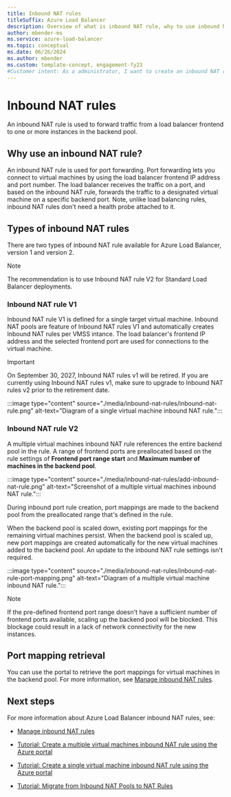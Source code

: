 ```yaml
---
title: Inbound NAT rules
titleSuffix: Azure Load Balancer
description: Overview of what is inbound NAT rule, why to use inbound NAT rule, and how to use inbound NAT rule.
author: mbender-ms
ms.service: azure-load-balancer
ms.topic: conceptual
ms.date: 06/26/2024
ms.author: mbender
ms.custom: template-concept, engagement-fy23
#Customer intent: As a administrator, I want to create an inbound NAT rule so that I can forward a port to a virtual machine in the backend pool of an Azure Load Balancer.
---
```


# Inbound NAT rules

An inbound NAT rule is used to forward traffic from a load balancer frontend to one or more instances in the backend pool.

## Why use an inbound NAT rule?

An inbound NAT rule is used for port forwarding. Port forwarding lets you connect to virtual machines by using the load balancer frontend IP address and port number. The load balancer receives the traffic on a port, and based on the inbound NAT rule, forwards the traffic to a designated virtual machine on a specific backend port. Note, unlike load balancing rules, inbound NAT rules don't need a health probe attached to it. 

## Types of inbound NAT rules

There are two types of inbound NAT rule available for Azure Load Balancer, version 1 and version 2. 
>[!NOTE]
> The recommendation is to use Inbound NAT rule V2 for Standard Load Balancer deployments. 

### Inbound NAT rule V1

Inbound NAT rule V1 is defined for a single target virtual machine. Inbound NAT pools are feature of Inbound NAT rules V1 and automatically creates Inbound NAT rules per VMSS intance. The load balancer's frontend IP address and the selected frontend port are used for connections to the virtual machine.

>[!Important]
> On September 30, 2027, Inbound NAT rules v1 will be retired. If you are currently using Inbound NAT rules v1, make sure to upgrade to  Inbound NAT rules v2 prior to the retirement date.


:::image type="content" source="./media/inbound-nat-rules/inbound-nat-rule.png" alt-text="Diagram of a single virtual machine inbound NAT rule.":::

### Inbound NAT rule V2

A multiple virtual machines inbound NAT rule references the entire backend pool in the rule. A range of frontend ports are preallocated based on the rule settings of **Frontend port range start** and **Maximum number of machines in the backend pool**.

:::image type="content" source="./media/inbound-nat-rules/add-inbound-nat-rule.png" alt-text="Screenshot of a multiple virtual machines inbound NAT rule.":::

During inbound port rule creation, port mappings are made to the backend pool from the preallocated range that's defined in the rule.

When the backend pool is scaled down, existing port mappings for the remaining virtual machines persist. When the backend pool is scaled up, new port mappings are created automatically for the new virtual machines added to the backend pool. An update to the inbound NAT rule settings isn't required.

:::image type="content" source="./media/inbound-nat-rules/inbound-nat-rule-port-mapping.png" alt-text="Diagram of a multiple virtual machine inbound NAT rule.":::

>[!NOTE]
> If the pre-defined frontend port range doesn't have a sufficient number of frontend ports available, scaling up the backend pool will be blocked. This blockage could result in a lack of network connectivity for the new instances. 

## Port mapping retrieval

You can use the portal to retrieve the port mappings for virtual machines in the backend pool. For more information, see [Manage inbound NAT rules](manage-inbound-nat-rules.md#view-port-mappings).

## Next steps

For more information about Azure Load Balancer inbound NAT rules, see:

* [Manage inbound NAT rules](manage-inbound-nat-rules.md)

* [Tutorial: Create a multiple virtual machines inbound NAT rule using the Azure portal](tutorial-nat-rule-multi-instance-portal.md)

* [Tutorial: Create a single virtual machine inbound NAT rule using the Azure portal](tutorial-load-balancer-port-forwarding-portal.md)

* [Tutorial: Migrate from Inbound NAT Pools to NAT Rules](load-balancer-nat-pool-migration.md) 


